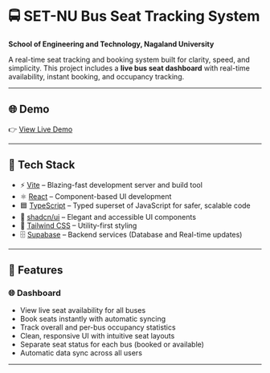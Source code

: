 # 🚍 SET-NU Bus Seat Tracking System

**School of Engineering and Technology, Nagaland University**

A real-time seat tracking and booking system built for clarity, speed, and simplicity. This project includes a **live bus seat dashboard** with real-time availability, instant booking, and occupancy tracking.

---

## 🌐 Demo

👉 [View Live Demo](https://set-nu-bus-seat-tracking-system.vercel.app/)

---

## 🚀 Tech Stack

* ⚡ [Vite](https://vitejs.dev/) – Blazing-fast development server and build tool
* ⚛️ [React](https://reactjs.org/) – Component-based UI development
* 🟦 [TypeScript](https://www.typescriptlang.org/) – Typed superset of JavaScript for safer, scalable code  
* 🎨 [shadcn/ui](https://ui.shadcn.com/) – Elegant and accessible UI components
* 💨 [Tailwind CSS](https://tailwindcss.com/) – Utility-first styling
* 🗄️ [Supabase](https://supabase.com/) – Backend services (Database and Real-time updates)

---

## 📂 Features

### 🌐 Dashboard

* View live seat availability for all buses
* Book seats instantly with automatic syncing
* Track overall and per-bus occupancy statistics
* Clean, responsive UI with intuitive seat layouts
* Separate seat status for each bus (booked or available)
* Automatic data sync across all users

---
